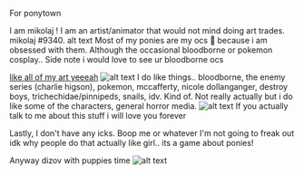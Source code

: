 




For ponytown

I am mikolaj ! I am an artist/animator that would not mind doing art trades. mikolaj #9340. alt text Most of my ponies are my ocs 🙏 because i am obsessed with them. Although the occasional bloodborne or pokemon cosplay.. Side note i would love to see ur bloodborne ocs

[like all of my art yeeeah](https://toyhou.se/fatalfamilial)
![alt text](https://cdn.discordapp.com/attachments/1071941089969307759/1078198432507904071/Sillybilly.gif)
I do like things.. bloodborne, the enemy series (charlie higson), pokemon, mccafferty, nicole dollanganger, destroy boys, trichechidae/pinnipeds, snails, idv. Kind of. Not really actually but i do like some of the characters, general horror media.
![alt text](https://cdn.discordapp.com/attachments/1071941089969307759/1098788008121094166/61861936_PICTA3g2FxVSVAz.gif)
If you actually talk to me about this stuff i will love you forever

Lastly, I don't have any icks. Boop me or whatever I'm not going to freak out idk why people do that actually like girl.. its a game about ponies!

Anyway dizov with puppies time
![alt text](https://cdn.discordapp.com/attachments/1071941089969307759/1098788018380361858/62859833_EHShjoYTcrx6uRd.jpg)


